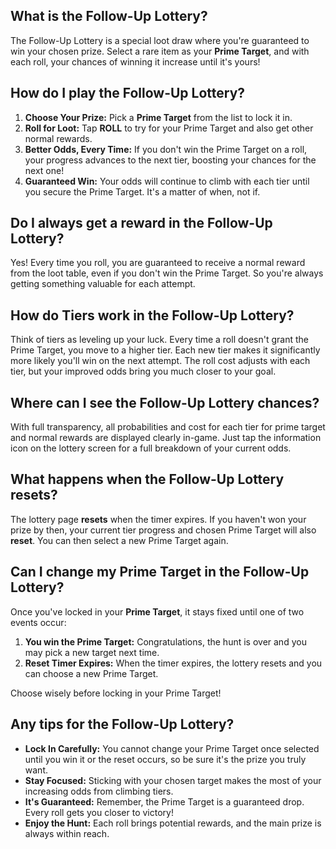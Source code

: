 ## What is the Follow-Up Lottery?
The Follow-Up Lottery is a special loot draw where you're guaranteed to win your chosen prize. Select a rare item as your **Prime Target**, and with each roll, your chances of winning it increase until it's yours!

## How do I play the Follow-Up Lottery?
1. **Choose Your Prize:** Pick a **Prime Target** from the list to lock it in. 
2. **Roll for Loot:** Tap **ROLL** to try for your Prime Target and also get other normal rewards.
3. **Better Odds, Every Time:** If you don't win the Prime Target on a roll, your progress advances to the next tier, boosting your chances for the next one!
4. **Guaranteed Win:** Your odds will continue to climb with each tier until you secure the Prime Target. It's a matter of when, not if.

## Do I always get a reward in the Follow-Up Lottery?
Yes! Every time you roll, you are guaranteed to receive a normal reward from the loot table, even if you don't win the Prime Target. So you're always getting something valuable for each attempt.

## How do Tiers work in the Follow-Up Lottery?
Think of tiers as leveling up your luck. Every time a roll doesn't grant the Prime Target, you move to a higher tier. Each new tier makes it significantly more likely you'll win on the next attempt. The roll cost adjusts with each tier, but your improved odds bring you much closer to your goal.

## Where can I see the Follow-Up Lottery chances?
With full transparency, all probabilities and cost for each tier for prime target and normal rewards are displayed clearly in-game. Just tap the information icon on the lottery screen for a full breakdown of your current odds.

## What happens when the Follow-Up Lottery resets?
The lottery page **resets** when the timer expires. If you haven't won your prize by then, your current tier progress and chosen Prime Target will also **reset**. You can then select a new Prime Target again.

## Can I change my Prime Target in the Follow-Up Lottery?
Once you've locked in your **Prime Target**, it stays fixed until one of two events occur:
1. **You win the Prime Target:** Congratulations, the hunt is over and you may pick a new target next time.
2. **Reset Timer Expires:** When the timer expires, the lottery resets and you can choose a new Prime Target.

Choose wisely before locking in your Prime Target!

## Any tips for the Follow-Up Lottery?
- **Lock In Carefully:** You cannot change your Prime Target once selected until you win it or the reset occurs, so be sure it's the prize you truly want.
- **Stay Focused:** Sticking with your chosen target makes the most of your increasing odds from climbing tiers.
- **It's Guaranteed:** Remember, the Prime Target is a guaranteed drop. Every roll gets you closer to victory!
- **Enjoy the Hunt:** Each roll brings potential rewards, and the main prize is always within reach.